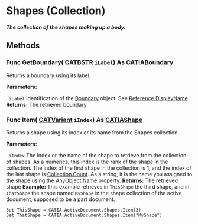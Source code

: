 # Shapes (Collection)

**_The collection of the shapes making up a body._**

## Methods

### Func **GetBoundary**( [CATBSTR](../System/typedef_CATBSTR_8129.md)  `iLabel`) As [CATIABoundary](../MecModInterfaces/interface_Boundary_14542.md)

Returns a boundary using its label.

**Parameters:**

` iLabel`      Identification of the
[Boundary](../MecModInterfaces/interface_Boundary_14542.md) object. See [Reference.DisplayName](../InfInterfaces/interface_Reference_17481.htm#DisplayName).  **Returns:**      The retrieved boundary  
### Func **Item**( [CATVariant](../System/typedef_CATVariant_20656.md)  `iIndex`) As [CATIAShape](../MecModInterfaces/interface_Shape_5555.md)

Returns a shape using its index or its name from the Shapes collection.

**Parameters:**

` iIndex`      The index or the name of the shape to retrieve from the collection of shapes. As a numerics, this index is the rank of the shape in the collection. The index of the first shape in the collection is 1, and the index of the last shape is
[Collection.Count](../System/interface_Collection_22150.htm#Count). As a string, it is the name you assigned to the shape using the [AnyObject.Name](../System/interface_AnyObject_17321.htm#Name) property.  **Returns:**      The retrieved shape  **Example:**      This example retrieves in `ThisShape` the third shape, and in `ThatShape` the shape named `MyShape` in the shape collection of the active document, supposed to be a part document.

```VBScript
Set ThisShape = CATIA.ActiveDocument.Shapes.Item(3)
Set ThatShape = CATIA.ActiveDocument.Shapes.Item("MyShape")

```
